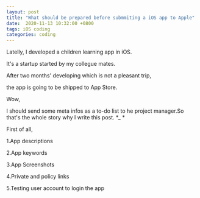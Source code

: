 ```yaml
---
layout: post
title: "What should be prepared before submmiting a iOS app to Apple"
date:  2020-11-13 10:32:00 +0800
tags: iOS coding
categories: coding
---
```


Latelly, I developed a children learning app in iOS.

It's a startup started by my collegue mates.

After two months' developing which is not a pleasant trip, 

the app is going to be shipped to App Store.

Wow,

I should send some meta infos as a to-do list to he project manager.So that's the whole story why I write  this post. *_ * 



First of all,

1.App descriptions

2.App keywords

3.App Screenshots 

4.Private and policy links

5.Testing user account to login the app



